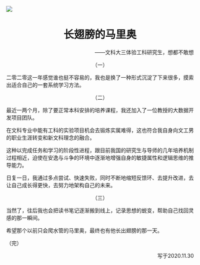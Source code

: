 ![](F:\02-WebDev\github\essay\essays\images\chapter-01.png)

<h1 align="center">长翅膀的马里奥</h1>

<p align="right">——文科大三体验工科研究生，想都不敢想</p>

<p align="center">（一）</p>

二零二零这一年感觉谁也挺不容易的，我也是换了一种形式沉淀了下来很多，摸索出适合自己的一套系统学习方法。

<p align="center">（二）</p>

最近一两个月，除了要正常本科安排的培养课程，我还加入了一位教授的大数据开发项目团队。

在文科专业中能有工科的实验项目机会去锻炼实属难得，这也符合我自身向文工男的职业生涯转变和新文科理念的融合。

这种以完成任务和学习的阶段性进程，跟目前我国的研究生与导师的几年培养机制过程相近，迫使在安逸与斗争的环境中逐渐地增强自身的敏捷属性和逻辑思维的推导能力。

日复一日，我通过多点尝试、快速失败，同时不断地缩短反馈环、去提升改进，去让自己成长得更快，去努力地架构自己的未来。

<p align="center">（三）</p>

当然了，往后我也会把读书笔记逐渐搬到线上，记录思想的蜕变，帮助自己找回灵感的那一瞬间。

希望那个以前只会爬水管的马里奥，最终也有他长出翅膀的那一天。

<p>（完）</p>

<p align="right">写于2020.11.30</p>